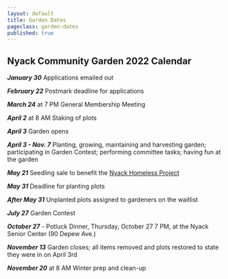 ```yaml
---
layout: default
title: Garden Dates
pageclass: garden-dates
published: true
---
```


## Nyack Community Garden 2022 Calendar

***January 30*** Applications emailed out

***February 22*** Postmark deadline for applications 

***March 24*** at 7 PM General Membership Meeting

***April 2*** at 8 AM Staking of plots

***April 3*** Garden opens

***April 3 - Nov. 7*** Planting, growing, maintaining and harvesting garden; participating in Garden Contest; performing committee tasks; having fun at the garden

***May 21*** Seedling sale to benefit the [Nyack Homeless Project](https://www.nyackhp.org/)

***May 31*** Deadline for planting plots

***After May 31*** Unplanted plots assigned to gardeners on the waitlist

***July 27*** Garden Contest

***October 27*** - Potluck Dinner, Thursday, October 27 7 PM, at the Nyack Senior Center (90 Depew Ave.)

***November 13*** Garden closes; all items removed and plots restored to state they were in on April 3rd

***November 20*** at 8 AM Winter prep and clean-up



<!--

New gardeners are encouraged to mail in completed applications as soon
as possible as priority on the waiting list for plots is determined by
the dates of postmarks on the completed applications. After the February
22 deadline, potential new members can send in applications to join the
waiting list.

***March 26 at 7:00 PM*** is the General Garden Meeting.

It's at the Nyack Senior Center, 90 Depew Avenue. Attendance is
required!

***April 4*** is when the Garden gets staked.

Starting at 8 AM.

***Saturday April 18*** is the day the Garden opens.

Many vegetables do well in the spring, and you will get good germination
because of the moister soil. You can plant transplants or sow seed for
[arugula](http://www.seedsavers.org/apollo-arugula),
[lettuce](http://www.seedsavers.org/category/lettuce), members of the
cabbage family (cabbage, broccoli, cauliflower, and kale),
[mache](http://www.johnnyseeds.com/p-6040-vit.aspx), spinach, carrots,
beets, onions, or peas. There are also many kinds of [Asian
greens](http://www.johnnyseeds.com/vegetables/greens/asian-greens/) that
grow quickly and like cool weather. Here's a [Zone 7 planting
calendar](/blog/zone-7-planting-calendar).

***May 31*** is the day when your plot should be fully planted.

If you have not fully planted your plot by this day then your plot will
be given to someone on the waiting list. In the past some gardeners have
put very little effort into their plots but this is no longer acceptable
with such a high demand.

***After May 31*** 

Unplanted plots will be assigned to persons on the waiting list.

***July 22*** is the day of the Garden Contest.

Winners receive blue ribbons!

***June 13, 14, 15*** is the Spring Work Weekend.

Starting at 9 AM.

***September 12, 13, 14*** is the Fall Work Weekend.

Starting at 9 AM.

***The Potluck Dinner has been cancelled this year due to COVID.***

***November 8*** is the day the Garden will close.

All items most be removed and plots restored to state they had on April
5.

***November 14*** is Winter prep and clean-up.

Starting at 8 AM.

-->